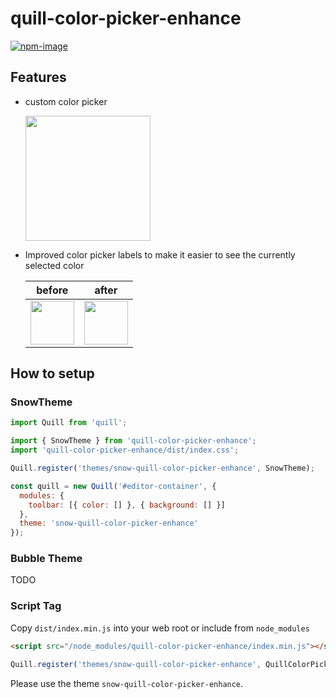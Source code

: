 # quill-color-picker-enhance

[![npm-image]][npm-url]

[npm-image]: https://img.shields.io/npm/v/quill-color-picker-enhance.svg?style=flat-square&logo=npm
[npm-url]: https://www.npmjs.com/package/quill-color-picker-enhance

## Features

- custom color picker

  <img src="https://user-images.githubusercontent.com/5278201/198178344-e2c00380-5bb0-408e-a661-6744045585c3.png" width="200px">

- Improved color picker labels to make it easier to see the currently selected color

  |                                                            before                                                             |                                                             after                                                             |
  | :---------------------------------------------------------------------------------------------------------------------------: | :---------------------------------------------------------------------------------------------------------------------------: |
  | <img src="https://user-images.githubusercontent.com/5278201/198178365-c2e6ca61-86d6-47c6-8734-98624c74f726.png" width="70px"> | <img src="https://user-images.githubusercontent.com/5278201/198178351-72857e25-7209-45b8-b18d-7ea80e4d0aef.png" width="70px"> |

## How to setup

### SnowTheme

```js
import Quill from 'quill';

import { SnowTheme } from 'quill-color-picker-enhance';
import 'quill-color-picker-enhance/dist/index.css';

Quill.register('themes/snow-quill-color-picker-enhance', SnowTheme);

const quill = new Quill('#editor-container', {
  modules: {
    toolbar: [{ color: [] }, { background: [] }]
  },
  theme: 'snow-quill-color-picker-enhance'
});
```

### Bubble Theme

TODO

### Script Tag

Copy `dist/index.min.js` into your web root or include from `node_modules`

```html
<script src="/node_modules/quill-color-picker-enhance/index.min.js"></script>
```

```javascript
Quill.register('themes/snow-quill-color-picker-enhance', QuillColorPickerEnhance.SnowTheme);
```

Please use the theme `snow-quill-color-picker-enhance`.
